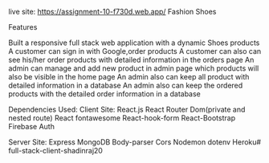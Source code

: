 live site: https://assignment-10-f730d.web.app/
Fashion Shoes

Features

Built a responsive full stack web application with a dynamic Shoes products
A customer can sign in with Google,order products
A customer can also can see his/her order products with detailed information in the orders page
An admin can manage and add new product in admin page which products will also be visible in the home page
An admin also can keep all product with detailed information in a database
An admin also can keep the ordered products with the detailed order information in a database


Dependencies Used:
Client Site:
React.js
React Router Dom(private and nested route)
React fontawesome
React-hook-form
React-Bootstrap
Firebase Auth


Server Site:
Express
MongoDB
Body-parser
Cors
Nodemon
dotenv
Heroku# full-stack-client-shadinraj20
